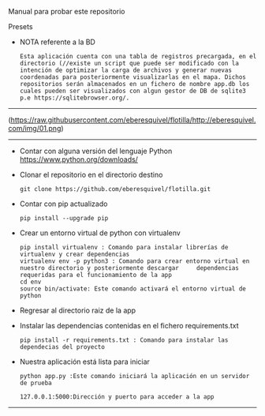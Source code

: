Manual para probar este repositorio

Presets

- NOTA referente a la BD
      
      Esta aplicación cuenta con una tabla de registros precargada, en el directorio (//existe un script que puede ser modificado con la intención de optimizar la carga de archivos y generar nuevas coordenadas para posteriormente visualizarlas en el mapa. Dichos repositorios serán almacenados en un fichero de nombre app.db los cuales pueden ser visualizados con algun gestor de DB de sqlite3 p.e https://sqlitebrowser.org/. 
_____
(https://raw.githubusercontent.com/eberesquivel/flotilla/http://eberesquivel.com/img/01.png)
_____
      
- Contar con alguna versión del lenguaje Python       
      https://www.python.org/downloads/

- Clonar el repositorio en el directorio destino

      git clone https://github.com/eberesquivel/flotilla.git
- Contar con pip actualizado

      pip install --upgrade pip
- Crear un entorno virtual de python con virtualenv
      
      pip install virtualenv : Comando para instalar librerías de virtualenv y crear dependencias
      virtualenv env -p python3 : Comando para crear entorno virtual en nuestro directorio y posteriormente descargar     dependencias requeridas para el funcionamiento de la app
      cd env
      source bin/activate: Este comando activará el entorno virtual de python
- Regresar al directorio raiz de la app
      
- Instalar las dependencias contenidas en el fichero requirements.txt
      
      pip install -r requirements.txt : Comando para instalar las dependecias del proyecto


- Nuestra aplicación está lista para iniciar
      
      python app.py :Este comando iniciará la aplicación en un servidor de prueba 
      
      127.0.0.1:5000:Dirección y puerto para acceder a la app
____



      

